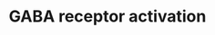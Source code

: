---
annotations:
- type: Pathway Ontology
  value: gamma-aminobutyric acid signaling pathway
- type: Cell Type Ontology
  value: neuron
authors:
- ReactomeTeam
- DeSl
- Marvin M2
description: Gamma aminobutyric acid (GABA) receptors are the major inhibitory receptors
  in human synapses. They are of two types. GABA A receptors are fast-acting ligand
  gated chloride ion channels that mediate membrane depolarization and thus inhibit
  neurotransmitter release (G Michels et al Crit Rev Biochem Mol Biol 42, 2007, 3-14).
  GABA B receptors are slow acting metabotropic Gprotein coupled receptors that act
  via the inhibitory action of their Galpha/Go subunits on adenylate cyclase to attenuate
  the actions of PKA. In addition, their Gbeta/gamma subunits interact directly with
  N and P/Q Ca2+ channels to decrease the release of Ca2+. GABA B receptors also interact
  with Kir3 K+ channels and increase the influx of K+, leading to cell membrane hyperpolarization
  and inhibition of channels such as NMDA receptors (A Pinard et al Adv Pharmacol,
  58, 2010, 231-55).   View original pathway at [http://www.reactome.org/PathwayBrowser/#DIAGRAM=977443
  Reactome].
last-edited: 2021-01-25
organisms:
- Homo sapiens
redirect_from:
- /index.php/Pathway:WP4457
- /instance/WP4457
schema-jsonld:
- '@context': https://schema.org/
  '@id': https://wikipathways.github.io/pathways/WP4457.html
  '@type': Dataset
  creator:
    '@type': Organization
    name: WikiPathways
  description: Gamma aminobutyric acid (GABA) receptors are the major inhibitory receptors
    in human synapses. They are of two types. GABA A receptors are fast-acting ligand
    gated chloride ion channels that mediate membrane depolarization and thus inhibit
    neurotransmitter release (G Michels et al Crit Rev Biochem Mol Biol 42, 2007,
    3-14). GABA B receptors are slow acting metabotropic Gprotein coupled receptors
    that act via the inhibitory action of their Galpha/Go subunits on adenylate cyclase
    to attenuate the actions of PKA. In addition, their Gbeta/gamma subunits interact
    directly with N and P/Q Ca2+ channels to decrease the release of Ca2+. GABA B
    receptors also interact with Kir3 K+ channels and increase the influx of K+, leading
    to cell membrane hyperpolarization and inhibition of channels such as NMDA receptors
    (A Pinard et al Adv Pharmacol, 58, 2010, 231-55).   View original pathway at [http://www.reactome.org/PathwayBrowser/#DIAGRAM=977443
    Reactome].
  keywords:
  - beta-gamma complex
  - 'GNAI3 '
  - heteropentamers:GABA:NPTN
  - 'GNG5 '
  - 'GDP '
  - 'GNG4 '
  - 'ADCY3 '
  - 'GNB4 '
  - 'KCNJ12 '
  - 'ADCY9 '
  - 'GABRG2 '
  - 'GABRQ '
  - 'GNG2 '
  - cyclase
  - alpha1:GTP:Adenylate cyclase):(G alpha-olf:GDP)
  - (Gi
  - Adenylate cyclase
  - (Mg2+ cofactor)
  - 'GABRA5 '
  - 'ARHGEF9 '
  - NPTN
  - heteropentamers:GABA
  - Kir heterotetramers
  - (i):GDP
  - 'KCNJ16 '
  - 'GABRA3 '
  - Cl-
  - GABBR1:GABBR2
  - 'GNGT1 '
  - 'GNGT2 '
  - 'ADCY6 '
  - 'KCNJ5 '
  - 'GABRG3 '
  - 'GNG12 '
  - 'GTP '
  - 'GABRB2 '
  - 'ADCY4 '
  - 'GABA '
  - G-protein beta-gamma
  - 'KCNJ4 '
  - 'GNG10 '
  - 'ADCY5 '
  - 'GABRR1 '
  - 'G alpha (i): GTP'
  - 'GABRR2 '
  - 'NPTN '
  - 'GABBR1 '
  - 'GABRB3 '
  - G-protein alpha
  - 'KCNJ15 '
  - G alpha-olf:GTP
  - 'GABRA2 '
  - 'GNAT3 '
  - 'KCNJ2 '
  - 'GNG11 '
  - 'GNG3 '
  - 'GNB3 '
  - 'GNG7 '
  - 'GNB1 '
  - G-protein
  - 'KCNJ10 '
  - alpha1:GTP:Adenylate cyclase):(G alpha-olf:GTP)
  - 'GNG13 '
  - 'GNG8 '
  - 'GABRA4 '
  - GABRR pentamers:GABA
  - 'GABRR3 '
  - K+
  - 'GNAI1 '
  - beta-gamma and Kir3
  - G alpha-olf:GDP
  - 'ADCY7 '
  - 'GABRA1 '
  - GABA B receptor
  - 'GABRA6 '
  - 'ADCY8 '
  - 'GABRB1 '
  - complex
  - 'KCNJ9 '
  - 'KCNJ6 '
  - (i):GTP:Adenylate
  - 'GABBR2 '
  - alpha1:GDP:Adenylate cyclase):(G alpha-olf:GDP)
  - 'GNB2 '
  - channel complex
  - 'GNAL '
  - 'GNAI2 '
  - 'GNB5 '
  - GABBR1:GABBR2:GABA
  - 'KCNJ3 '
  - GABA
  - Pi
  - 'Mg2+ '
  - 'ADCY2 '
  - 'ADCY1 '
  - GABR
  license: CC0
  name: GABA receptor activation
seo: CreativeWork
title: GABA receptor activation
wpid: WP4457
---